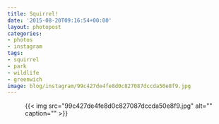 ```yaml
---
title: Squirrel!
date: '2015-08-20T09:16:54+00:00'
layout: photopost
categories:
- photos
- instagram
tags:
- squirrel
- park
- wildlife
- greenwich
image: blog/instagram/99c427de4fe8d0c827087dccda50e8f9.jpg
---
```


<figure class="photo photo--square">
  {{< img src="99c427de4fe8d0c827087dccda50e8f9.jpg" alt="" caption="" >}}

</figure>



